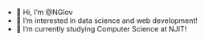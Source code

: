 - 👋 Hi, I’m @NGlov
- 👀 I’m interested in data science and web development!
- 🌱 I’m currently studying Computer Science at NJIT!

<!---
NGlov/NGlov is a ✨ special ✨ repository because its `README.md` (this file) appears on your GitHub profile.
You can click the Preview link to take a look at your changes.
--->

